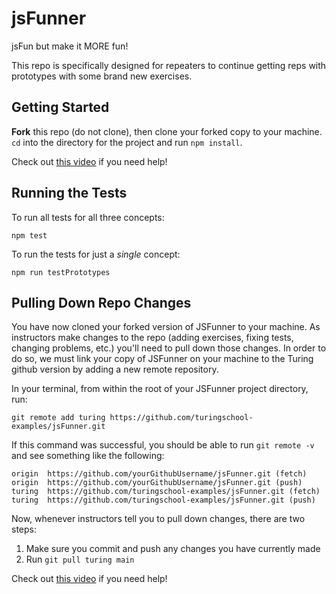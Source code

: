 # jsFunner

jsFun but make it MORE fun!   

This repo is specifically designed for repeaters to continue getting reps with prototypes with some brand new exercises. 

## Getting Started

**Fork** this repo (do not clone), then clone your forked copy to your machine. `cd` into the directory for the project and run `npm install`.

Check out [this video](https://vimeo.com/turing/review/388545928/baac6f5a2d) if you need help!

## Running the Tests

To run all tests for all three concepts:

`npm test`

To run the tests for just a *single* concept:

`npm run testPrototypes`

## Pulling Down Repo Changes

You have now cloned your forked version of JSFunner to your machine. As instructors make changes to the repo (adding exercises, fixing tests, changing problems, etc.) you'll need to pull down those changes. In order to do so, we must link your copy of JSFunner on your machine to the Turing github version by adding a new remote repository.

In your terminal, from within the root of your JSFunner project directory, run:

`git remote add turing https://github.com/turingschool-examples/jsFunner.git`

If this command was successful, you should be able to run `git remote -v` and see something like the following:

```
origin  https://github.com/yourGithubUsername/jsFunner.git (fetch)
origin  https://github.com/yourGithubUsername/jsFunner.git (push)
turing  https://github.com/turingschool-examples/jsFunner.git (fetch)
turing  https://github.com/turingschool-examples/jsFunner.git (push)
```

Now, whenever instructors tell you to pull down changes, there are two steps:

1. Make sure you commit and push any changes you have currently made
2. Run `git pull turing main`

Check out [this video](https://vimeo.com/turing/review/388550182/34823726eb) if you need help!
